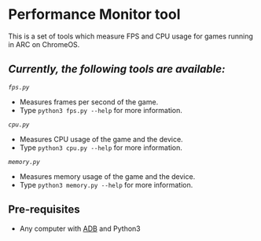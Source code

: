 # Performance Monitor tool

This is a set of tools which measure FPS and CPU usage for games running in ARC on ChromeOS.

## _Currently, the following tools are available:_

_`fps.py`_

- Measures frames per second of the game.
- Type `python3 fps.py --help` for more information.

_`cpu.py`_

- Measures CPU usage of the game and the device.
- Type `python3 cpu.py --help` for more information.

_`memory.py`_

- Measures memory usage of the game and the device.
- Type `python3 memory.py --help` for more information.

## Pre-requisites

- Any computer with [ADB](https://developer.android.com/studio/command-line/adb) and Python3
